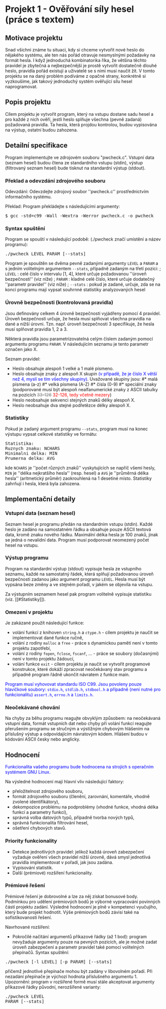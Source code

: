 # Projekt 1 - Ověřování síly hesel (práce s textem)

## Motivace projektu

Snad všichni známe tu situaci, kdy si chceme vytvořit nové heslo do nějakého systému, ale ten nás pořád otravuje nesmyslnými požadavky na formát hesla. I když jednoduchá kombinatorika říka, že většina těchto pravidel je zbytečná a nejbezpečnější je prostě vytvořit dostatečně dlouhé heslo, pravidla pořád existují a uživatelé se s nimi musí naučit žít. V tomto projektu se na daný problém podíváme z opačné strany, konkrétně si vyzkoušíme, jak takový jednoduchý systém ověřující sílu hesel naprogramovat.

## Popis projektu

Cílem projektu je vytvořit program, který na vstupu dostane sadu hesel a pro každé z nich ověří, jestli heslo splňuje všechna (pevně zadaná) požadovaná pravidla. Ta hesla, která projdou kontrolou, budou vypisována na výstup, ostatní budou zahozena.

## Detailní specifikace

Program implementujte ve zdrojovém souboru "pwcheck.c". Vstupní data (seznam hesel) budou čtena ze standardního vstupu (stdin), výstup (filtrovaný seznam hesel) bude tisknut na standardní výstup (stdout).

### Překlad a odevzdání zdrojového souboru

Odevzdání: Odevzdejte zdrojový soubor ''pwcheck.c'' prostřednictvím informačního systému.

Překlad: Program překládejte s následujícími argumenty:

<pre>$ gcc -std=c99 -Wall -Wextra -Werror pwcheck.c -o pwcheck </pre>

### Syntax spuštění

Program se spouští v následující podobě: (./pwcheck značí umístění a název programu):

<pre>./pwcheck LEVEL PARAM [--stats] </pre>

Program je spouštěn se dvěma pevně zadanými argumenty <code>LEVEL</code> a <code>PARAM</code> a s jedním volitelným argumentem <code>--stats</code>, případně zadaným na třetí pozici:
; <code>LEVEL</code>
: celé číslo v intervalu &lbrack;1, 4&rbrack;, které určuje požadovanou ''úroveň bezpečnosti'' (viz níže)
; <code>PARAM</code>
: kladné celé číslo, které určuje dodatečný ''parametr pravidel'' (viz níže)
; <code>--stats</code>
: pokud je zadané, určuje, zda se na konci programu mají vypsat souhrnné statistiky analyzovaných hesel

### Úrovně bezpečnosti (kontrolovaná pravidla)

Jsou definovány celkem 4 úrovně bezpečnosti vyjádřeny pomocí 4 pravidel. Úroveň bezpečnosti určuje, že hesla musí splňovat všechna pravidla na dané a nižší úrovni. Tzn. např. úroveň bezpečnosti 3 specifikuje, že hesla musí splňovat pravidla 1, 2 a 3.

Některá pravidla jsou parametrizovatelná celým číslem zadaným pomocí argumentu programu <code>PARAM</code>. V následujícím seznamu je tento parametr označen jako X.

Seznam pravidel:
- Heslo obsahuje alespoň 1 velké a 1 malé písmeno.
- Heslo obsahuje znaky z alespoň X skupin <span style="color:blue">(v případě, že je číslo X větší než 4, myslí se tím všechny skupiny)</span>. Uvažované skupiny jsou:
#* malá písmena (a-z)
#* velká písmena (A-Z)
#* čísla (0-9)
#* speciální znaky (podporované musí být alespoň nealfanumerické znaky z ASCII tabulky na pozicích <span style="text-decoration:line-through;color:gray">33-126</span> <span style="color:red">32-126, tedy včetně mezery</span>)
- Heslo neobsahuje sekvenci stejných znaků délky alespoň X.
- Heslo neobsahuje dva stejné podřetězce délky alespoň X.

### Statistiky

Pokud je zadaný argument programu <code>--stats</code>, program musí na konec výstupu vypsat celkové statistiky ve formátu:
<pre>
Statistika:
Ruznych znaku: NCHARS
Minimalni delka: MIN
Prumerna delka: AVG
</pre>
kde <code>NCHARS</code> je ''počet různých znaků'' vyskytujících se napříč všemi hesly, <code>MIN</code> je ''délka nejkratšího hesla'' (resp. hesel) a <code>AVG</code> je ''průměrná délka hesla'' (aritmetický průměr) zaokrouhlená na 1 desetiné místo. Statistiky zahrňují i hesla, která byla zahozena.

## Implementační detaily

### Vstupní data (seznam hesel)

Seznam hesel je programu předán na standardním vstupu (stdin). Každé heslo je zadáno na samostatném řádku a obsahuje pouze ASCII textová data, kromě znaku nového řádku. Maximální délka hesla je 100 znaků, jinak se jedná o nevalidní data. Program musí podporovat neomezený počet hesel na vstupu.

### Výstup programu

Program na standardní výstup (stdout) vypisuje hesla ze vstupního seznamu, každé na samostatný řádek, která splňují požadovanou úroveň bezpečnosti zadanou jako argument programu <code>LEVEL</code>. Hesla musí být vypsána beze změny a ve stejném pořadí, v jakém se objevila na vstupu.

Za výstupním seznamem hesel pak program volitelně vypisuje statistiku (viz. [[#Statistiky]]).

### Omezení v projektu

Je zakázané použít následující funkce:

* volání funkcí z knihoven <code>string.h</code> a <code>ctype.h</code> - cílem projektu je naučit se implementovat dané funkce ručně,
* volání z rodiny <code>malloc</code> a <code>free</code> - práce s dynamickou pamětí není v tomto projektu zapotřebí,
* volání z rodiny <code>fopen</code>, <code>fclose</code>, <code>fscanf</code>, ... - práce se soubory (dočasnými) není v tomto projektu žádoucí,
* volání funkce <code>exit</code> - cílem projektu je naučit se vytvořit programové konstrukce, které dokáží zpracovat neočekávaný stav programu a případně program řádně ukončit návratem z funkce main.

<span style="color:blue">Program musí vyhovovat standardu ISO C99. Jsou povoleny pouze hlavičkové soubory: <code>stdio.h</code>, <code>stdlib.h</code>, <code>stdbool.h</code> a případně (není nutné pro funkcionalitu) <code>assert.h</code>, <code>errno.h</code> a <code>limits.h</code>.</span>

### Neočekávané chování

Na chyby za běhu programu reagujte obvyklým způsobem: na neočekávaná vstupní data, formát vstupních dat nebo chyby při volání funkcí reagujte přerušením programu se stručným a výstižným chybovým hlášením na příslušný výstup a odpovídajícím návratovým kódem. Hlášení budou v kódování ASCII česky nebo anglicky.

## Hodnocení

<span style="color:blue">Funkcionalita vašeho programu bude hodnocena na strojích s operačním systémem GNU Linux.</span>

Na výsledné hodnocení mají hlavní vliv následující faktory:

* přeložitelnost zdrojového souboru,
* formát zdrojového souboru (členění, zarovnání, komentáře, vhodně zvolené identifikátory),
* dekompozice problému na podproblémy (vhodné funkce, vhodná délka funkcí a parametry funkcí),
* správná volba datových typů, případně tvorba nových typů,
* správná funkcionalita filtrování hesel,
* ošetření chybových stavů.

### Priority funkcionality

- Detekce jednotlivých pravidel: jelikož každá úroveň zabezpečení vyžaduje ověření všech pravidel nižší úrovně, dává smysl jednotlivá pravidla implementovat v pořadí, jak jsou zadána.
- Vypisování statistik.
- Další (prémiové) rozšíření funkcionality.

### Prémiové řešení

Prémiové řešení je dobrovolné a lze za něj získat bonusové body. Podmínkou pro udělení prémiových bodů je výborné vypracování povinných částí projektu zadání. Výsledné hodnocení je plně v kompetenci vyučujího, který bude projekt hodnotit. Výše prémiových bodů závisí také na sofistikovanosti řešení.

Navrhované rozšíření:
* Pokročilé načítání argumentů příkazové řádky (až 1 bod): program nevyžaduje argumenty pouze na pevných pozicích, ale je možné zadat úroveň zabezpečení a parametr pravidel také pomocí volitelných přepínačů. Syntax spuštění:
<pre>./pwcheck [-l LEVEL] [-p PARAM] [--stats]</pre>
přičemž jednotlivé přepínače mohou být zadány v libovolném pořadí. Při nezadání přepínače je výchozí hodnota příslušného argumentu 1. Upozornění: program v rozšířené formě musí stále akceptovat argumenty příkazové řádky původní, nerozšířené varianty: <pre>./pwcheck LEVEL PARAM [--stats]</pre>
